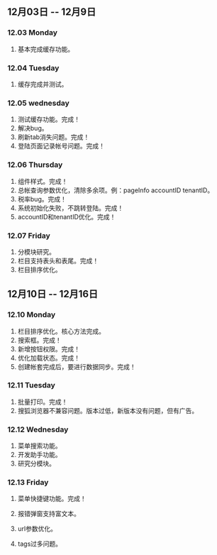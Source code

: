 ## 12月03日 -- 12月9日

### 12.03 Monday
1. 基本完成缓存功能。

### 12.04 Tuesday
1. 缓存完成并测试。

### 12.05 wednesday
1. 测试缓存功能。完成！
2. 解决bug。
3. 刷新tab消失问题。完成！
4. 登陆页面记录帐号问题。完成！

### 12.06 Thursday
1. 组件样式。完成！
2. 总帐查询参数优化，清除多余项。例：pageInfo accountID tenantID。
3. 税率bug。完成！
4. 系统初始化失败，不跳转登陆。完成！
5. accountID和tenantID优化。完成！

### 12.07 Friday
1. 分模块研究。
2. 栏目支持表头和表尾。完成！
3. 栏目排序优化。

## 12月10日 -- 12月16日

### 12.10 Monday
1. 栏目排序优化。核心方法完成。
2. 搜索框。完成！
3. 新增按钮权限。完成！
4. 优化加载状态。完成！
5. 创建帐套完成后，要进行数据同步。完成！

### 12.11 Tuesday
1. 批量打印。完成！
2. 搜狐浏览器不兼容问题。版本过低，新版本没有问题，但有广告。

### 12.12 Wednesday
1. 菜单搜索功能。
2. 开发助手功能。
3. 研究分模块。

### 12.13 Friday
1. 菜单快捷键功能。完成！

1. 报错弹窗支持富文本。
2. url参数优化。
3. tags过多问题。